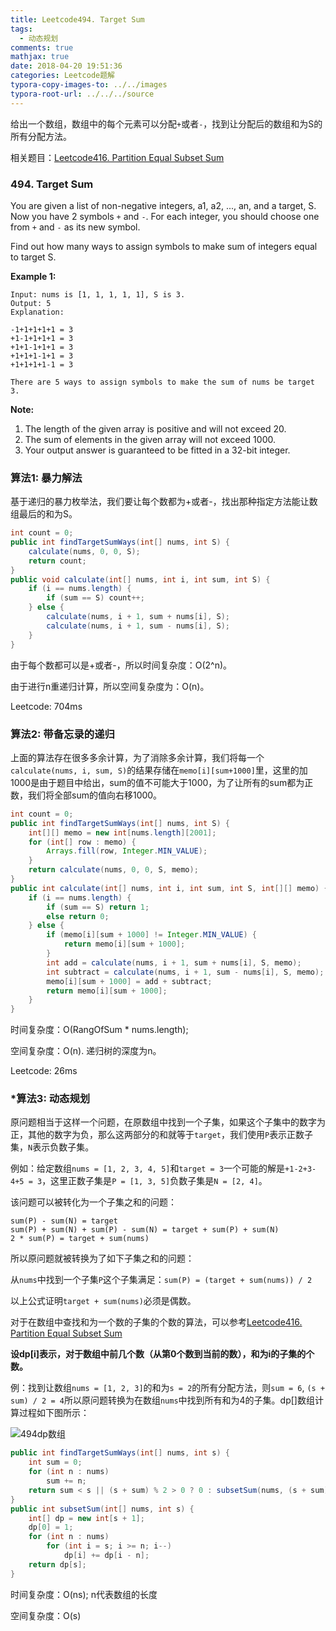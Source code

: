 ```yaml
---
title: Leetcode494. Target Sum
tags:
  - 动态规划
comments: true
mathjax: true
date: 2018-04-20 19:51:36
categories: Leetcode题解
typora-copy-images-to: ../../images
typora-root-url: ../../../source
---
```


给出一个数组，数组中的每个元素可以分配`+`或者`-`，找到让分配后的数组和为S的所有分配方法。

相关题目：[Leetcode416. Partition Equal Subset Sum](https://xinxingastro.github.io/2018/04/20/Leetcode416-PartitionEqualSubsetSum/)

<!-- more -->

### 494. Target Sum

You are given a list of non-negative integers, a1, a2, ..., an, and a target, S. Now you have 2 symbols `+` and `-`. For each integer, you should choose one from `+` and `-` as its new symbol.

Find out how many ways to assign symbols to make sum of integers equal to target S. 

**Example 1:**

```
Input: nums is [1, 1, 1, 1, 1], S is 3. 
Output: 5
Explanation: 

-1+1+1+1+1 = 3
+1-1+1+1+1 = 3
+1+1-1+1+1 = 3
+1+1+1-1+1 = 3
+1+1+1+1-1 = 3

There are 5 ways to assign symbols to make the sum of nums be target 3.
```

**Note:**

1. The length of the given array is positive and will not exceed 20. 
2. The sum of elements in the given array will not exceed 1000.
3. Your output answer is guaranteed to be fitted in a 32-bit integer.

### 算法1: 暴力解法

基于递归的暴力枚举法，我们要让每个数都为+或者-，找出那种指定方法能让数组最后的和为S。

```java
int count = 0;
public int findTargetSumWays(int[] nums, int S) {
    calculate(nums, 0, 0, S);
    return count;
}
public void calculate(int[] nums, int i, int sum, int S) {
    if (i == nums.length) {
        if (sum == S) count++;
    } else {
        calculate(nums, i + 1, sum + nums[i], S);
        calculate(nums, i + 1, sum - nums[i], S);
    }
}
```

由于每个数都可以是+或者-，所以时间复杂度：O(2^n)。

由于进行n重递归计算，所以空间复杂度为：O(n)。

Leetcode: 704ms



### 算法2: 带备忘录的递归

上面的算法存在很多多余计算，为了消除多余计算，我们将每一个`calculate(nums, i, sum, S)`的结果存储在`memo[i][sum+1000]`里，这里的加1000是由于题目中给出，sum的值不可能大于1000，为了让所有的sum都为正数，我们将全部sum的值向右移1000。

```java
int count = 0;
public int findTargetSumWays(int[] nums, int S) {
    int[][] memo = new int[nums.length][2001];
    for (int[] row : memo) {
        Arrays.fill(row, Integer.MIN_VALUE);
    }
    return calculate(nums, 0, 0, S, memo);
}
public int calculate(int[] nums, int i, int sum, int S, int[][] memo) {
    if (i == nums.length) {
        if (sum == S) return 1;
        else return 0;
    } else {
        if (memo[i][sum + 1000] != Integer.MIN_VALUE) {
            return memo[i][sum + 1000];
        }
        int add = calculate(nums, i + 1, sum + nums[i], S, memo);
        int subtract = calculate(nums, i + 1, sum - nums[i], S, memo);
        memo[i][sum + 1000] = add + subtract;
        return memo[i][sum + 1000];
    }
}
```

时间复杂度：O(RangOfSum * nums.length);

空间复杂度：O(n). 递归树的深度为n。

Leetcode: 26ms



### *算法3: 动态规划

原问题相当于这样一个问题，在原数组中找到一个子集，如果这个子集中的数字为正，其他的数字为负，那么这两部分的和就等于`target`，我们使用`P`表示正数子集，`N`表示负数子集。

例如：给定数组`nums = [1, 2, 3, 4, 5]`和`target = 3`一个可能的解是`+1-2+3-4+5 = 3`，这里正数子集是`P = [1, 3, 5]`负数子集是`N = [2, 4]`。

该问题可以被转化为一个子集之和的问题：

```
sum(P) - sum(N) = target
sum(P) + sum(N) + sum(P) - sum(N) = target + sum(P) + sum(N)
2 * sum(P) = target + sum(nums)
```

所以原问题就被转换为了如下子集之和的问题：

从`nums`中找到一个子集`P`这个子集满足：`sum(P) = (target + sum(nums)) / 2`

以上公式证明`target + sum(nums)`必须是偶数。

对于在数组中查找和为一个数的子集的个数的算法，可以参考[Leetcode416. Partition Equal Subset Sum](https://xinxingastro.github.io/2018/04/20/Leetcode416-PartitionEqualSubsetSum/)

**设dp[i]表示，对于数组中前几个数（从第0个数到当前的数），和为i的子集的个数。**

例：找到让数组`nums = [1, 2, 3]`的和为`s = 2`的所有分配方法，则`sum = 6`, `(s + sum) / 2 = 4`所以原问题转换为在数组`nums`中找到所有和为4的子集。dp[]数组计算过程如下图所示：

![494dp数组](/images/494dp数组.png)

```java
public int findTargetSumWays(int[] nums, int s) {
    int sum = 0;
    for (int n : nums)
        sum += n;
    return sum < s || (s + sum) % 2 > 0 ? 0 : subsetSum(nums, (s + sum)>>1); 
}
public int subsetSum(int[] nums, int s) {
    int[] dp = new int[s + 1]; 
    dp[0] = 1;
    for (int n : nums)
        for (int i = s; i >= n; i--)
            dp[i] += dp[i - n]; 
    return dp[s];
} 
```

时间复杂度：O(ns); n代表数组的长度

空间复杂度：O(s)